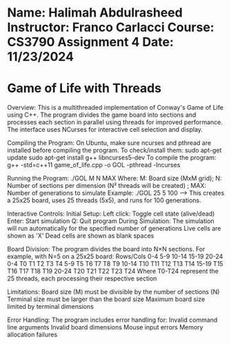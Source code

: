 # Name: Halimah Abdulrasheed Instructor: Franco Carlacci Course: CS3790 Assignment 4  Date: 11/23/2024
# Game of Life with Threads

Overview: 
This is a multithreaded implementation of Conway's Game of Life using C++. The program divides the game board into sections and processes each section in parallel using threads for improved performance. The interface uses NCurses for interactive cell selection and display.

Compiling the Program: 
On Ubuntu, make sure ncurses and pthread are installed before compiling the program. To check/install them: sudo apt-get update
                                                    sudo apt-get install g++ libncurses5-dev 
To compile the program: g++ -std=c++11 game_of_life.cpp -o GOL -pthread -lncurses

Running the Program: 
./GOL M N MAX
Where:
M: Board size (MxM grid); N: Number of sections per dimension (N²  threads will be created) ; MAX: Number of generations to simulate
Example:
./GOL 25 5 100  --> This creates a 25x25 board, uses 25 threads (5x5), and runs for 100 generations.

Interactive Controls: 
Initial Setup:
Left click: Toggle cell state (alive/dead)
Enter: Start simulation
Q: Quit program
During Simulation:
The simulation will run automatically for the specified number of generations
Live cells are shown as 'X'
Dead cells are shown as blank spaces

Board Division: 
The program divides the board into N×N sections. For example, with N=5 on a 25x25 board:
Rows/Cols  0-4   5-9   10-14  15-19  20-24
0-4        T0    T1    T2     T3     T4
5-9        T5    T6    T7     T8     T9
10-14      T10   T11   T12    T13    T14
15-19      T15   T16   T17    T18    T19
20-24      T20   T21   T22    T23    T24
Where T0-T24 represent the 25 threads, each processing their respective section

Limitations: 
Board size (M) must be divisible by the number of sections (N)
Terminal size must be larger than the board size
Maximum board size limited by terminal dimensions

Error Handling: 
The program includes error handling for:
Invalid command line arguments
Invalid board dimensions
Mouse input errors
Memory allocation failures
